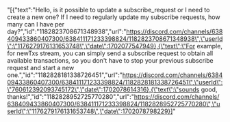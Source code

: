 "[{\"text\":\"Hello, is it possible to update a subscribe_request or I need to create a new one? If I need to regularly update my subscribe requests, how many can I have per day?\",\"id\":\"1182823708671348938\",\"url\":\"https://discord.com/channels/638409433860407300/638411171233398824/1182823708671348938\",\"userId\":\"1176279176131653748\",\"date\":1702077547949},{\"text\":\"For example, for newTxs stream, you can simply send a subscribe request to obtain all available transactions, so you don't have to stop your previous subscribe request and start a new one.\",\"id\":\"1182828181338726451\",\"url\":\"https://discord.com/channels/638409433860407300/638411171233398824/1182828181338726451\",\"userId\":\"760612392093745172\",\"date\":1702078614316},{\"text\":\"sounds good, thanks!\",\"id\":\"1182828952725770280\",\"url\":\"https://discord.com/channels/638409433860407300/638411171233398824/1182828952725770280\",\"userId\":\"1176279176131653748\",\"date\":1702078798229}]"